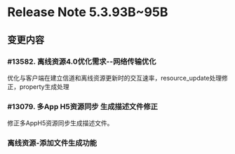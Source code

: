 # Release Note 5.3.93B~95B  

<!-- toc --> 

## 变更内容 

### #13582. 离线资源4.0优化需求--网络传输优化  

优化与客户端在建立信道和离线资源更新时的交互速率，resource_update处理修正，property生成处理
 
### #13079. 多App H5资源同步 生成描述文件修正

修正多AppH5资源同步生成描述文件。    

### 离线资源-添加文件生成功能
